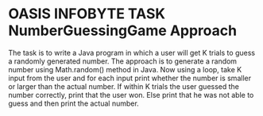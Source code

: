# OASIS INFOBYTE TASK NumberGuessingGame Approach 
The task is to write a Java program in which a user will get K trials to guess a randomly generated number.
The approach is to generate a random number using Math.random() method in Java.
Now using a loop, take K input from the user and for each input print whether the number is smaller or larger than the actual number.
If within K trials the user guessed the number correctly, print that the user won.
Else print that he was not able to guess and then print the actual number.

